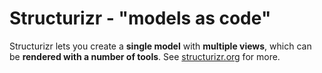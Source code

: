 # Structurizr - "models as code"

Structurizr lets you create a __single model__ with __multiple views__, which can be __rendered with a number of tools__.
See [structurizr.org](https://structurizr.org) for more.